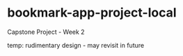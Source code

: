 # bookmark-app-project-local

Capstone Project - Week 2

temp: rudimentary design - may revisit in future

